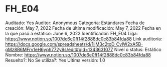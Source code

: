 # FH_E04

Auditado: Yes
Auditor: Anonymous
Categoría: Estándares
Fecha de creación: May 7, 2022
Fecha de última modificación: May 7, 2022
Fecha en la que pasó a estático: June 6, 2022
Identificador: FH_E04
Liga: https://www.notion.so/1007de6e0ff14f2888dc0c83b84fda88 
Link auditoría: https://docs.google.com/spreadsheets/d/1ijM3c2toD_CvIW2xA5B-gMz8B6MFrv1eH6yph772y9s/edit#gid=1343631077
Nivel o status: Estático
Nombre: https://www.notion.so/1007de6e0ff14f2888dc0c83b84fda88 
Resuelto?: No
Se utiliza?: Yes
Última versión: 1.0